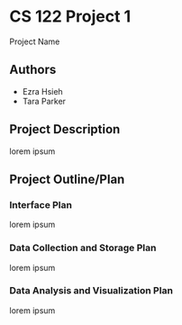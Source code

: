 # CS 122 Project 1

Project Name

## Authors

- Ezra Hsieh
- Tara Parker

## Project Description

lorem ipsum

## Project Outline/Plan

### Interface Plan

lorem ipsum

### Data Collection and Storage Plan

lorem ipsum

### Data Analysis and Visualization Plan

lorem ipsum
